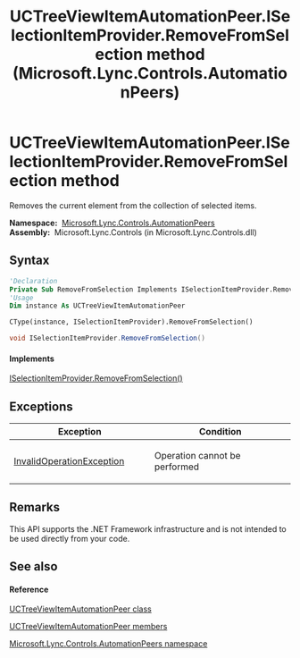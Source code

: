 ﻿---
title: UCTreeViewItemAutomationPeer.ISelectionItemProvider.RemoveFromSelection method  (Microsoft.Lync.Controls.AutomationPeers)
TOCTitle: 'ISelectionItemProvider.RemoveFromSelection method '
ms:assetid: M:Microsoft.Lync.Controls.AutomationPeers.UCTreeViewItemAutomationPeer.System#Windows#Automation#Provider#ISelectionItemProvider#RemoveFromSelection_DI_3_UC_OCS14MrefLyncWPF
ms:mtpsurl: https://msdn.microsoft.com/en-us/library/Hh363649(v=office.15)
ms:contentKeyID: 48598651
ms.date: 07/28/2014
mtps_version: v=office.15
f1_keywords:
- Microsoft.Lync.Controls.AutomationPeers.UCTreeViewItemAutomationPeer.ISelectionItemProvider.RemoveFromSelection
dev_langs:
- CSharp
- JScript
- VB
- other
---

# UCTreeViewItemAutomationPeer.ISelectionItemProvider.RemoveFromSelection method

Removes the current element from the collection of selected items.

**Namespace:**  [Microsoft.Lync.Controls.AutomationPeers](microsoft-lync-controls-automationpeers-namespace_1.md)  
**Assembly:**  Microsoft.Lync.Controls (in Microsoft.Lync.Controls.dll)

## Syntax

``` vb
'Declaration
Private Sub RemoveFromSelection Implements ISelectionItemProvider.RemoveFromSelection
'Usage
Dim instance As UCTreeViewItemAutomationPeer

CType(instance, ISelectionItemProvider).RemoveFromSelection()
```

``` csharp
void ISelectionItemProvider.RemoveFromSelection()
```

#### Implements

[ISelectionItemProvider.RemoveFromSelection()](http://msdn2.microsoft.com/en-us/library/ms523001)  

## Exceptions

<table>
<colgroup>
<col style="width: 50%" />
<col style="width: 50%" />
</colgroup>
<thead>
<tr class="header">
<th>Exception</th>
<th>Condition</th>
</tr>
</thead>
<tbody>
<tr class="odd">
<td><a href="http://msdn2.microsoft.com/en-us/library/2asft85a">InvalidOperationException</a></td>
<td><p>Operation cannot be performed</p></td>
</tr>
</tbody>
</table>


## Remarks

This API supports the .NET Framework infrastructure and is not intended to be used directly from your code.

## See also

#### Reference

[UCTreeViewItemAutomationPeer class](uctreeviewitemautomationpeer-class-microsoft-lync-controls-automationpeers_1.md)

[UCTreeViewItemAutomationPeer members](uctreeviewitemautomationpeer-members-microsoft-lync-controls-automationpeers_1.md)

[Microsoft.Lync.Controls.AutomationPeers namespace](microsoft-lync-controls-automationpeers-namespace_1.md)

